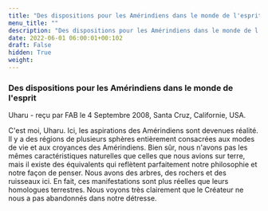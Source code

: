 ```yaml
---
title: "Des dispositions pour les Amérindiens dans le monde de l'esprit"
menu_title: ""
description: "Des dispositions pour les Amérindiens dans le monde de l'esprit"
date: 2022-06-01 06:00:01+00:102
draft: False
hidden: True
weight:
---
```

### Des dispositions pour les Amérindiens dans le monde de l'esprit

Uharu - reçu par FAB le 4 Septembre 2008, Santa Cruz, Californie, USA.

C'est moi, Uharu.
Ici, les aspirations des Amérindiens sont devenues réalité. Il y a des régions de plusieurs sphères entièrement consacrées aux modes de vie et aux croyances des Amérindiens. Bien sûr, nous n'avons pas les mêmes caractéristiques naturelles que celles que nous avions sur terre, mais il existe des équivalents qui reflètent parfaitement notre philosophie et notre façon de penser. Nous avons des arbres, des rochers et des ruisseaux ici. En fait, ces manifestations sont plus réelles que leurs homologues terrestres. Nous voyons très clairement que le Créateur ne nous a pas abandonnés dans notre détresse.